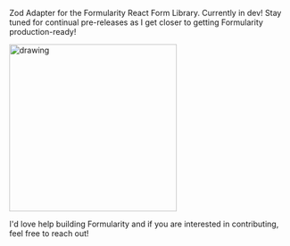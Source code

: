 Zod Adapter for the Formularity React Form Library. Currently in dev! Stay tuned for continual pre-releases as I get closer to getting Formularity production-ready!

<img src="./assets/under-construction.jpg" alt="drawing" width="300"/>

I'd love help building Formularity and if you are interested in contributing, feel free to reach out!
